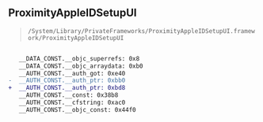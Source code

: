 ## ProximityAppleIDSetupUI

> `/System/Library/PrivateFrameworks/ProximityAppleIDSetupUI.framework/ProximityAppleIDSetupUI`

```diff

   __DATA_CONST.__objc_superrefs: 0x8
   __DATA_CONST.__objc_arraydata: 0xb0
   __AUTH_CONST.__auth_got: 0xe40
-  __AUTH_CONST.__auth_ptr: 0xbb0
+  __AUTH_CONST.__auth_ptr: 0xbd8
   __AUTH_CONST.__const: 0x38b8
   __AUTH_CONST.__cfstring: 0xac0
   __AUTH_CONST.__objc_const: 0x44f0

```
